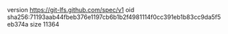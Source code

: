 version https://git-lfs.github.com/spec/v1
oid sha256:71193aab44fbeb376e1197cb6b1b2f4981114f0cc391eb1b83cc9da5f5eb374a
size 11364
